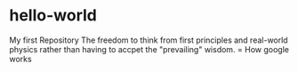 # hello-world
My first Repository
The freedom to think from first principles and real-world physics rather than having to accpet the "prevailing" wisdom. = How google works
